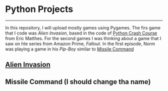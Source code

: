 # Python Projects 
---
In this repository, I will upload mostly games using Pygames. The firs game that I code was _Alien Invasion_, based in the code of [Python Crash Course](https://www.amazon.com/dp/1718502702?ref=emc_s_m_5_i_atc) from  Eric Matthes. For the second games I was thinking about a game that I saw on hte series from Amazon Prime, _Fallout_. In the first episode, Norm was playing a game in his _Pip-Boy_ similar to [Missile Command](https://en.wikipedia.org/wiki/Missile_Command)

## [Alien Invasion](https://github.com/EnzoRg/python-projects/tree/main/alien_invasion)

## Missile Command (I should change tha name)
